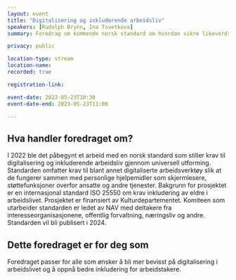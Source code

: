 ```yaml
---
layout: event
title: "Digitalisering og inkluderende arbeidsliv"
speakers: [Rudolph Brynn, Ina Tsvetkova] 
summary: Foredrag om kommende norsk standard om hvordan sikre likeverdig tilgang til arbeidslivet gjennom universell utforming.

privacy: public

location-type: stream
location-name: 
recorded: true

registration-link: 

event-date: 2023-05-23T10:30
event-date-end: 2023-05-23T11:00

---
```

## Hva handler foredraget om?
I 2022 ble det påbegynt et arbeid med en norsk standard som stiller krav til digitalisering og inkluderende arbeidsliv gjennom universell utforming. Standarden omfatter krav til blant annet digitaliserte arbeidsverktøy slik at de fungerer sammen med personlige hjelpemidler som skjermlesere, støttefunksjoner overfor ansatte og andre tjenester. Bakgrunn for prosjektet er en internasjonal standard ISO 25550 om krav inkludering av eldre i arbeidslivet. Prosjektet er finansiert av Kulturdepartementet. Komiteen som utarbeider standarden er ledet av NAV med deltakere fra interesseorganisasjonene, offentlig forvaltning, næringsliv og andre. Standarden vil bli publisert i 2024.

## Dette foredraget er for deg som
Foredraget passer for alle som ønsker å bli mer bevisst på digitalisering i arbeidslivet og å oppnå bedre inkludering for arbeidstakere. 
